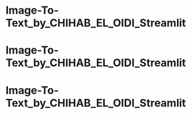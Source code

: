 # Image-To-Text_by_CHIHAB_EL_OIDI_Streamlit
# Image-To-Text_by_CHIHAB_EL_OIDI_Streamlit
# Image-To-Text_by_CHIHAB_EL_OIDI_Streamlit
